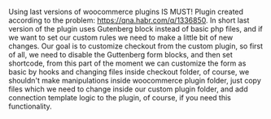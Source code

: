Using last versions of woocommerce plugins IS MUST! Plugin created according to the problem: https://qna.habr.com/q/1336850. In short last version of the plugin uses Gutenberg block instead of basic php files, and if we want to set our custom rules we need to make a little bit of new changes. Our goal is to customize checkout from the custom plugin, so first of all, we need to disable the Guttenberg form blocks, and then set shortcode, from this part of the moment we can customize the form as basic by hooks and changing files inside checkout folder, of course, we shouldn't make manipulations inside woocommerce plugin folder, just copy files which we need to change inside our custom plugin folder, and add connection template logic to the plugin, of course, if you need this functionality.